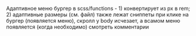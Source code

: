 Адаптивное меню бургер
в scss/functions - 1) конвертирует из px в rem; 2) адаптивные размеры (см. файл)
также лежат сниппеты
при клике на бургер (появляется меню), скролл у body исчезает, а всамом меню появляется (когда необходимо)
смотреть комментарии
